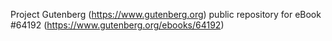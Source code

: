 Project Gutenberg (https://www.gutenberg.org) public repository for eBook #64192 (https://www.gutenberg.org/ebooks/64192)
